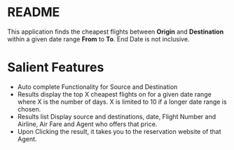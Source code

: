 # README #

This application finds the cheapest flights between **Origin** and **Destination** within a given date range **From** to **To**. End Date is not inclusive.

# Salient Features ##

* Auto complete Functionality for Source and Destination
* Results display the top X cheapest flights on for a given date range where X is the number of days. X is limited to 10 if a longer date range is chosen.
* Results list Display source and destinations, date, Flight Number and Airline, Air Fare and Agent who offers that price.
* Upon Clicking the result, it takes you to the reservation website of that Agent.
